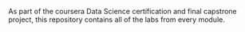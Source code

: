 As part of the coursera Data Science certification and final capstrone project, this repository contains all of the labs from every module.
